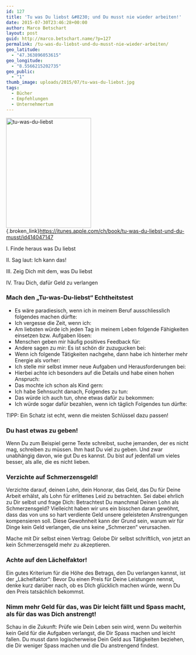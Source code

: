 ```yaml
---
id: 127
title: 'Tu was Du liebst &#8230; und Du musst nie wieder arbeiten!'
date: 2015-07-30T23:46:28+00:00
author: Marco Betschart
layout: post
guid: http://marco.betschart.name/?p=127
permalink: /tu-was-du-liebst-und-du-musst-nie-wieder-arbeiten/
geo_latitude:
  - "47.363896053615"
geo_longitude:
  - "8.5566215202735"
geo_public:
  - "1"
thumb_image: uploads/2015/07/tu-was-du-liebst.jpg
tags:
  - Bücher
  - Empfehlungen
  - Unternehmertum
---
```

[<img class="size-medium wp-image-167 alignleft" src="http://blog.marco.betschart.name/assets/uploads/2015/07/tu-was-du-liebst-232x300.jpg" alt="tu-was-du-liebst" width="232" height="300" />](http://blog.marco.betschart.name/assets/uploads/2015/07/tu-was-du-liebst.jpg){.broken_link}<https://itunes.apple.com/ch/book/tu-was-du-liebst-und-du-musst/id414047147>

I. Finde heraus was Du liebst

II. Sag laut: Ich kann das!

III. Zeig Dich mit dem, was Du liebst

IV. Trau Dich, dafür Geld zu verlangen<!--more-->

### Mach den &#8222;Tu-was-Du-liebst&#8220; Echtheitstest

  * Es wäre paradiesisch, wenn ich in meinem Beruf ausschliesslich folgendes machen dürfte:
  * Ich vergesse die Zeit, wenn ich:
  * Am liebsten würde ich jeden Tag in meinem Leben folgende Fähigkeiten einsetzen bzw. Aufgaben lösen:
  * Menschen geben mir häufig positives Feedback für:
  * Andere sagen zu mir: Es ist schön dir zuzugucken bei:
  * Wenn ich folgende Tätigkeiten nachgehe, dann habe ich hinterher mehr Energie als vorher:
  * Ich stelle mir selbst immer neue Aufgaben und Herausforderungen bei:
  * Hierbei achte ich besonders auf die Details und habe einen hohen Anspruch:
  * Das mochte ich schon als Kind gern:
  * Ich habe Sehnsucht danach, Folgendes zu tun:
  * Das würde ich auch tun, ohne etwas dafür zu bekommen:
  * Ich würde sogar dafür bezahlen, wenn ich täglich Folgendes tun dürfte:

TIPP: Ein Schatz ist echt, wenn die meisten Schlüssel dazu passen!

### Du hast etwas zu geben!

Wenn Du zum Beispiel gerne Texte schreibst, suche jemanden, der es nicht mag, schreiben zu müssen. Ihm hast Du viel zu geben. Und zwar unabhängig davon, wie gut Du es kannst. Du bist auf jedenfall um vieles besser, als alle, die es nicht lieben.

### Verzichte auf Schmerzensgeld!

Verzichte darauf, deinen Lohn, dein Honorar, das Geld, das Du für Deine Arbeit erhälst, als Lohn für erlittenes Leid zu betrachten. Sei dabei ehrlich zu Dir selbst und frage Dich: Betrachtest Du manchmal Deinen Lohn als Schmerzensgeld? Vielleicht haben wir uns ein bisschen daran gewöhnt, dass das von uns so hart verdiente Geld unsere geleisteten Anstrengungen kompensieren soll. Diese Gewohnheit kann der Grund sein, warum wir für Dinge kein Geld verlangen, die uns keine &#8222;Schmerzen&#8220; verursachen.

Mache mit Dir selbst einen Vertrag: Gelobe Dir selbst schriftlich, von jetzt an kein Schmerzensgeld mehr zu akzeptieren.

### Achte auf den Lächelfaktor!

Ein gutes Kriterium für die Höhe des Betrags, den Du verlangen kannst, ist der &#8222;Lächelfaktor&#8220;: Bevor Du einen Preis für Deine Leistungen nennst, denke kurz darüber nach, ob es DIch glücklich machen würde, wenn Du den Preis tatsächlich bekommst.

### Nimm mehr Geld für das, was Dir leicht fällt und Spass macht, als für das was Dich anstrengt!

Schau in die Zukunft: Prüfe wie Dein Leben sein wird, wenn Du weiterhin kein Geld für die Aufgaben verlangst, die Dir Spass machen und leicht fallen. Du musst dann logischerweise Dein Geld aus Tätigkeiten beziehen, die Dir weniger Spass machen und die Du anstrengend findest.

<div id="geo-post-127" class="geo geo-post" style="display: none">
  <span class="latitude">47.3638961</span><span class="longitude">8.5566215</span>
</div>